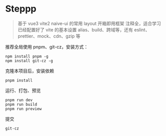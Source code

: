 # Steppp

> 基于 vue3 vite2 naive-ui 的常用 layout 开箱即用框架
> 注释全，适合学习
> 已经配置好了 vite 的基本设置 alias、build、跨域等，还有 eslint、prettier、mock、cdn、gzip 等

推荐全局使用 pnpm、git-cz，安装方式：

```
npm install pnpm -g
npm install git-cz -g
```

克隆本项目后，安装依赖

```
pnpm install
```

运行、打包、预览

```
pnpm run dev
pnpm run build
pnpm run preview
```

提交

```
git-cz
```
